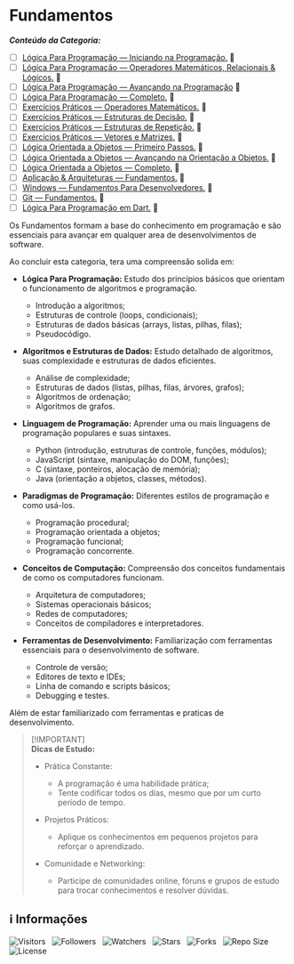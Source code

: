 <!-- Título -->
# Fundamentos

***Conteúdo da Categoria:***

* [ ] [Lógica Para Programação — Iniciando na Programação.](https://github.com/Devsgeeknerd/cur-log-par-pro-ini-pro-fun) &#128679;
* [ ] [Lógica Para Programação — Operadores Matemáticos, Relacionais & Lógicos.](https://github.com/Devsgeeknerd/cur-log-par-pro-ope-mat-rel-log-fun) &#128679;
* [ ] [Lógica Para Programação — Avançando na Programação](https://github.com/Devsgeeknerd/cur-log-par-pro-ava-pro-fun) &#128679;
* [ ] [Lógica Para Programação — Completo.](https://github.com/Devsgeeknerd/cur-log-par-pro-com-fun) &#128679;
* [ ] [Exercícios Práticos — Operadores Matemáticos.](https://github.com/Devsgeeknerd/exe-pra-ope-mat-fun) &#128679;
* [ ] [Exercícios Práticos — Estruturas de Decisão.](https://github.com/Devsgeeknerd/exe-pra-est-dec-fun) &#128679;
* [ ] [Exercícios Práticos — Estruturas de Repetição.](https://github.com/Devsgeeknerd/exe-pra-est-rep-fun) &#128679;
* [ ] [Exercícios Práticos — Vetores e Matrizes.](https://github.com/Devsgeeknerd/exe-pra-vet-mat-fun) &#128679;
* [ ] [Lógica Orientada a Objetos — Primeiro Passos.](https://github.com/Devsgeeknerd/cur-log-ori-obj-pri-pass-fun) &#128679;
* [ ] [Lógica Orientada a Objetos — Avançando na Orientação a Objetos.](https://github.com/Devsgeeknerd/cur-log-ori-obj-ava-ori-obj-fun) &#128679;
* [ ] [Lógica Orientada a Objetos — Completo.](https://github.com/Devsgeeknerd/cur-log-ori-obj-com-fun) &#128679;
* [ ] [Aplicação & Arquiteturas — Fundamentos.](https://github.com/Devsgeeknerd/cur-apl-arq-fun-par-des-fun) &#128679;
* [ ] [Windows — Fundamentos Para Desenvolvedores.](https://github.com/Devsgeeknerd/cur-win-fun-fun) &#128679;
* [ ] [Git — Fundamentos.](https://github.com/Devsgeeknerd/cur-git-fun-fun) &#128679;
* [ ] [Lógica Para Programação em Dart.](https://github.com/Devsgeeknerd/cur-log-par-pro-dar-fun) &#128679;

Os Fundamentos formam a base do conhecimento em programação e são essenciais para avançar em qualquer area de desenvolvimentos de software.

Ao concluir esta categoria, tera uma compreensão solida em:

* **Lógica Para Programação:** Estudo dos princípios básicos que orientam o funcionamento de algoritmos e programação.
  * Introdução a algoritmos;
  * Estruturas de controle (loops, condicionais);
  * Estruturas de dados básicas (arrays, listas, pilhas, filas);
  * Pseudocódigo.

* **Algoritmos e Estruturas de Dados:** Estudo detalhado de algoritmos, suas complexidade e estruturas de dados eficientes.
  * Análise de complexidade;
  * Estruturas de dados (listas, pilhas, filas, árvores, grafos);
  * Algoritmos de ordenação;
  * Algoritmos de grafos.

* **Linguagem de Programação:** Aprender uma ou mais linguagens de programação populares e suas sintaxes.
  * Python (introdução, estruturas de controle, funções, módulos);
  * JavaScript (sintaxe, manipulação do DOM, funções);
  * C (sintaxe, ponteiros, alocação de memória);
  * Java (orientação a objetos, classes, métodos).

* **Paradigmas de Programação:** Diferentes estilos de programação e como usá-los.
  * Programação procedural;
  * Programação orientada a objetos;
  * Programação funcional;
  * Programação concorrente.

* **Conceitos de Computação:** Compreensão dos conceitos fundamentais de como os computadores funcionam.
  * Arquitetura de computadores;
  * Sistemas operacionais básicos;
  * Redes de computadores;
  * Conceitos de compiladores e interpretadores.

* **Ferramentas de Desenvolvimento:** Familiarização com ferramentas essenciais para o desenvolvimento de software.
  * Controle de versão;
  * Editores de texto e IDEs;
  * Linha de comando e scripts básicos;
  * Debugging e testes.

Além de estar familiarizado com ferramentas e praticas de desenvolvimento.

>[!IMPORTANT]\
> **Dicas de Estudo:**
>
> * Prática Constante:
>   * A programação é uma habilidade prática;
>   * Tente codificar todos os dias, mesmo que por um curto período de tempo.
>
> * Projetos Práticos:
>   * Aplique os conhecimentos em pequenos projetos para reforçar o aprendizado.
>
> * Comunidade e Networking:
>   * Participe de comunidades online, fóruns e grupos de estudo para trocar conhecimentos e resolver dúvidas.

<!-- Informações -->
## &#8505; Informações

![Visitors](https://api.visitorbadge.io/api/visitors?path=Devsgeeknerd%2Fcat-fun&label=Visitantes&labelColor=%23700070&labelStyle=none&countColor=%23000fff&style=plastic&color=%23ffffff "Total de Visitantes")
&nbsp;
![Followers](https://img.shields.io/github/followers/Devsgeeknerd?style=p&label=Seguidores&labelColor=800080&color=000fff "Total de Seguidores")
&nbsp;
![Watchers](https://img.shields.io/github/watchers/Devsgeeknerd/cat-fun?style=p&label=Observadores&labelColor=800080&color=000fff "Total de Observadores")
&nbsp;
![Stars](https://img.shields.io/github/stars/Devsgeeknerd/cat-fun?style=p&label=Estrelas&labelColor=800080&color=000fff "Total de Estrelas")
&nbsp;
![Forks](https://img.shields.io/github/forks/Devsgeeknerd/cat-fun?style=p&label=Bifurcações&labelColor=800080&color=000fff "Total de Bifurcações")
&nbsp;
![Repo Size](https://img.shields.io/github/repo-size/Devsgeeknerd/cat-fun?style=p&label=Tamanho&labelColor=800080&color=000fff "Tamanho do Repositório")
&nbsp;
![License](https://img.shields.io/github/license/Devsgeeknerd/cat-fun?style=p&label=Licença&labelColor=800080&color=000fff "Licença do Repositório")
